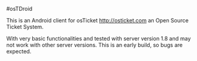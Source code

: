#osTDroid

This is an Android client for osTicket <http://osticket.com> an Open Source Ticket System.

With very basic functionalities and tested with server version 1.8 and may not work with other server versions. This is an early build, so bugs are expected.
